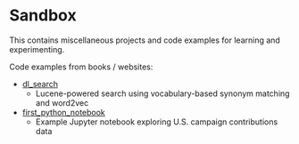 
# Sandbox

This contains miscellaneous projects and code examples for learning and experimenting.

Code examples from books / websites:

* [dl_search](./dl_search)
  * Lucene-powered search using vocabulary-based synonym matching and word2vec
* [first_python_notebook](./first_python_notebook)
  * Example Jupyter notebook exploring U.S. campaign contributions data

